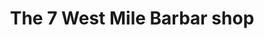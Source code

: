 ---
title: "The 7 West Mile Barbar shop"
url: /detroit/the-7-west-mile-barbar-shop/
shop: hairdresser supply
---